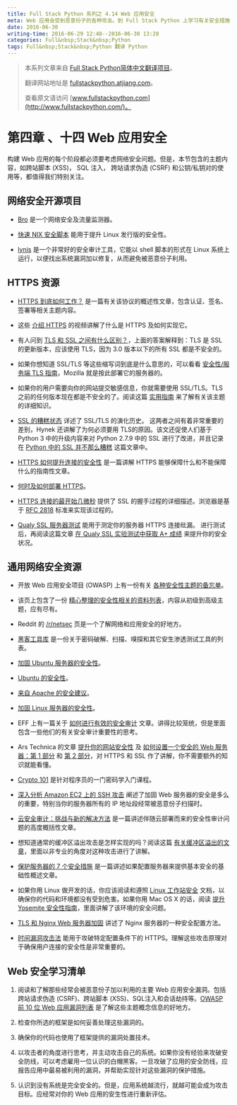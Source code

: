 ```yaml
---
title: Full Stack Python 系列之 4.14 Web 应用安全
meta: Web 应用会受到恶意份子的各种攻击。到 Full Stack Python 上学习有关安全措施的知识。
date: 2016-06-30
writing-time: 2016-06-29 12:48--2016-06-30 13:28
categories: Full&nbsp;Stack&nbsp;Python
tags: Full&nbsp;Stack&nbsp;Python 翻译 Python
---
```


> 本系列文章来自 [Full Stack Python简体中文翻译项目](https://github.com/haiiiiiyun/fullstackpython.cn)。
>
> 翻译网站地址是 [fullstackpython.atjiang.com](http://fullstackpython.atjiang.com)。
>
> 查看原文请访问 [www.fullstackpython.com](http://www.fullstackpython.com/)。

# 第四章 、十四 Web 应用安全

构建 Web 应用的每个阶段都必须要考虑网络安全问题。但是，本节包含的主题内容，如跨站脚本 (XSS)， SQL 注入， 跨站请求伪造 (CSRF) 和公钥/私钥对的使用等，都值得我们特别关注。

## 网络安全开源项目
* [Bro](http://www.bro.org/) 是一个网络安全及流量监测器。

* [快速 NIX 安全脚本](https://github.com/marshyski/quick-secure) 能用于提升 Linux 发行版的安全性。

* [lynis](https://github.com/CISOfy/lynis) 是一个非常好的安全审计工具，它能以 shell 脚本的形式在 Linux 系统上运行，以便找出系统漏洞加以修复，从而避免被恶意份子利用。

## HTTPS 资源
* [HTTPS 到底如何工作？](http://robertheaton.com/2014/03/27/how-does-https-actually-work/) 是一篇有关该协议的概述性文章，包含认证、签名、签署等相关主题内容。

* 这些 [介绍 HTTPS](https://18f.gsa.gov/2015/07/16/introduction-to-https-webinar/) 的视频讲解了什么是 HTTPS 及如何实现它。

* 有人问到 [TLS 和 SSL 之间有什么区别？](http://security.stackexchange.com/questions/5126/whats-the-difference-between-ssl-tls-and-https)，上面的答案解释到：TLS 是 SSL 的更新版本，应该使用 TLS，因为 3.0 版本以下的所有 SSL 都是不安全的。

* 如果你想知道 SSL/TLS 等这些缩写词到底是什么意思的，可以看看 [安全性/服务端 TLS 指南](https://wiki.mozilla.org/Security/Server_Side_TLS)，Mozilla 就是按此部署它的服务器的。

* 如果你的用户需要向你的网站提交敏感信息，你就需要使用 SSL/TLS。TLS 之前的任何版本现在都是不安全的了。阅读这篇 [实用指南](http://wingolog.org/archives/2014/10/17/ffs-ssl) 来了解有关该主题的详细知识。

* [SSL 的糟糕状态](https://hynek.me/talks/tls/) 详述了 SSL/TLS 的演化历史。 这两者之间有着非常重要的差别，Hynek 还讲解了为何必须要用 TLS的原因。该文还促使人们基于 Python 3 中的升级内容来对 Python 2.7.9 中的 SSL 进行了改进，并且记录在 [Python 中的 SSL 并不那么糟糕](https://developer.rackspace.com/blog/the-not-so-sorry-state-of-ssl-in-python/) 这篇文章中。 

* [HTTPS 如何提升连接的安全性](http://blog.hartleybrody.com/https-certificates/) 是一篇讲解 HTTPS 能够保障什么和不能保障什么的指南性文章。

* [何时及如何部署 HTTPS](http://erik.io/blog/2013/06/08/a-basic-guide-to-when-and-how-to-deploy-https/)。

* [HTTPS 连接的最开始几微秒](http://www.moserware.com/2009/06/first-few-milliseconds-of-https.html) 提供了 SSL 的握手过程的详细描述。浏览器是基于 [RFC 2818](http://tools.ietf.org/html/rfc2818) 标准来实现该过程的。

* [Qualy SSL 服务器测试](https://www.ssllabs.com/ssltest/) 能用于测定你的服务器 HTTPS 连接纰漏。 进行测试后，再阅读这篇文章 [在 Qualy SSL 实验测试中获取 A+ 成绩](https://sethvargo.com/getting-an-a-plus-on-qualys-ssl-labs-tester/) 来提升你的安全状况。
  

## 通用网络安全资源
* 开放 Web 应用安全项目 (OWASP) 上有一份有关 [各种安全性主题的备忘单](https://www.owasp.org/index.php/Cheat_Sheets)。

* 该页上包含了一份 [精心整理的安全性相关的资料列表](http://dfir.org/?q=node/8/)，内容从初级到高级主题，应有尽有。

* Reddit 的 [/r/netsec](http://www.reddit.com/r/netsec/) 页是一个了解网络和应用安全的好地方。

* [黑客工具库](http://gexos.github.io/Hacking-Tools-Repository/) 是一份关于密码破解、扫描、嗅探和其它安生渗透测试工具的列表。

* [加固 Ubuntu 服务器的安全性](http://www.andrewault.net/2010/05/17/securing-an-ubuntu-server/)。

* [Ubuntu 的安全性](http://joshrendek.com/2013/01/securing-ubuntu/)。

* [来自 Apache 的安全建议](http://httpd.apache.org/docs/current/misc/security_tips.html)。

* [加固 Linux 服务器的安全性](http://spenserj.com/blog/2013/07/15/securing-a-linux-server/)。

* EFF 上有一篇关于 [如何进行有效的安全审计](https://www.eff.org/deeplinks/2014/11/what-makes-good-security-audit) 文章。讲得比较笼统，但是里面包含一些他们的有关安全审计重要性的思考。

* Ars Technica 的文章 [提升你的网站安全性](http://arstechnica.com/security/2013/02/securing-your-website-a-tough-job-but-someones-got-to-do-it/) 及 [如何设置一个安全的 Web 服务器：第 1 部分](http://arstechnica.com/gadgets/2012/11/how-to-set-up-a-safe-and-secure-web-server/) 和 [第 2 部分](http://arstechnica.com/information-technology/2012/11/securing-your-web-server-with-ssltls/)，对 HTTPS 和 SSL 作了讲解，你不需要额外的知识就能看懂。

* [Crypto 101](https://www.crypto101.io/) 是针对程序员的一门密码学入门课程。

* [深入分析 Amazon EC2 上的 SSH 攻击](http://getprismatic.com/story/1409447605839) 阐述了加固 Web 服务器的安全是多么的重要，特别当你的服务器所有的 IP 地址段经常被恶意份子扫描时。

* [云安全审计：挑战与新的解决方法](http://www.infoq.com/articles/cloud-security-auditing-challenges-and-emerging-approaches) 是一篇讲述伴随云部署而来的安全性审计问题的高度概括性文章。

* 想知道通常的缓冲区溢出攻击是怎样实现的吗？阅读这篇 [有关缓冲区溢出的文章](http://arstechnica.com/security/2015/08/how-security-flaws-work-the-buffer-overflow/)，里面以非专业的角度对这种攻击进行了讲解。

* [保护服务器的 7 个安全措施](https://www.digitalocean.com/community/tutorials/7-security-measures-to-protect-your-servers) 是一篇讲述如果配置服务器来提供基本安全的基础性概述文章。

* 如果你用 Linux 做开发的话，你应该阅读和遵照 [Linux 工作站安全](https://github.com/lfit/itpol/blob/master/linux-workstation-security.md) 文档，以确保你的代码和环境都没有受到危害。如果你用 Mac OS X 的话，阅读 [提升 Yosemite 安全性指南](https://github.com/drduh/OS-X-Yosemite-Security-and-Privacy-Guide)，里面讲解了该环境的安全问题。

* [TLS 和 Nginx Web 服务器加固](https://www.moses.io/2015/09/tls-and-server-hardening-post-nginx/) 讲述了 Nginx 服务器的一种安全配置方法。

* [时间漏洞攻击法](http://arstechnica.com/security/2015/10/new-attacks-on-network-time-protocol-can-defeat-https-and-create-chaos/) 能用于攻破特定配置条件下的 HTTPS。理解这些攻击原理对于确保用户连接的安全性是非常重要的。


## Web 安全学习清单
1. 阅读和了解那些经常会被恶意份子加以利用的主要 Web 应用安全漏洞。包括跨站请求伪造 (CSRF)、跨站脚本 (XSS)、SQL注入和会话劫持等。[OWASP 前 10 位 Web 应用漏洞列表](https://www.owasp.org/index.php/Top_10_2013-Top_10) 是了解这些主题概念信息的好地方。

1. 检查你所选的框架是如何妥善处理这些漏洞的。

1. 确保你的代码也使用了框架提供的漏洞处置技术。

1. 以攻击者的角度进行思考，并主动攻击自己的系统。如果你没有经验来攻破安全防线，可以考虑雇用一位认识的白帽黑客。一旦攻破了应用的安全防线，应报告应用中最易被利用的漏洞，并帮助实现针对这些漏洞的保护措施。

1. 认识到没有系统是完全安全的。但是，应用系统越流行，就越可能会成为攻击目标。应经常对你的 Web 应用的安生性进行重新评估。
